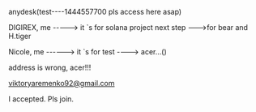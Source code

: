 anydesk(test----1444557700   pls access here asap)

  DIGIREX, me -----> it `s for solana project next step   --->for bear and H.tiger

  Nicole, me ------> it `s for test    ----> acer...()

  address is wrong, acer!!!

viktoryaremenko92@gmail.com

I accepted.
Pls join.





